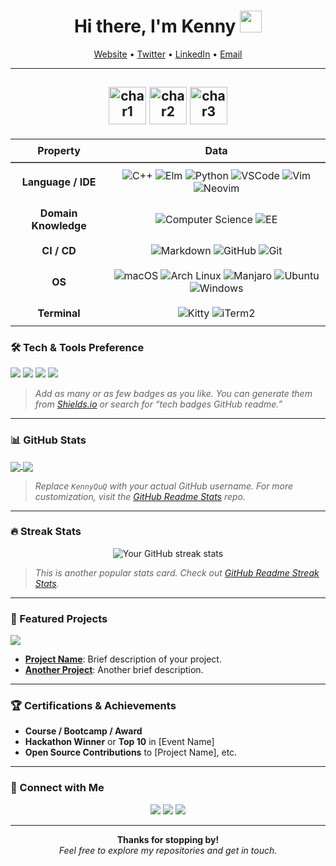 <h1 align="center">Hi there, I'm Kenny <img src="https://media.giphy.com/media/hvRJCLFzcasrR4ia7z/giphy.gif" width="35"></h1>

<p align="center">
  <a href="https://your-website.com">Website</a> •
  <a href="https://twitter.com/yourhandle">Twitter</a> •
  <a href="https://linkedin.com/in/yourprofile">LinkedIn</a> •
  <a href="mailto:yourmail@domain.com">Email</a>
</p>

---
<!-- ~~~~~~~~~~~~~~~~~~~~~~~~~~~~~~~~~~~~~~~~~~~~~~~~~~~~~~~~~~~~~ -->
<!--                      Fancy Anime Banner                      -->
<!-- ~~~~~~~~~~~~~~~~~~~~~~~~~~~~~~~~~~~~~~~~~~~~~~~~~~~~~~~~~~~~~ -->
<h2 align="center" style="border-bottom: none;">
  <img src="https://raw.githubusercontent.com/YOUR_USERNAME/YOUR_REPO/main/path/to/character1.png" width="60" alt="char1"/>
  <img src="https://raw.githubusercontent.com/YOUR_USERNAME/YOUR_REPO/main/path/to/character2.png" width="60" alt="char2"/>
  <img src="https://raw.githubusercontent.com/YOUR_USERNAME/YOUR_REPO/main/path/to/character3.png" width="60" alt="char3"/>
  <!-- Add more characters as needed -->
</h2>

<!-- ~~~~~~~~~~~~~~~~~~~~~~~~~~~~~~~~~~~~~~~~~~~~~~~~~~~~~~~~~~~~~ -->
<!--                      Fancy Info Table                         -->
<!-- ~~~~~~~~~~~~~~~~~~~~~~~~~~~~~~~~~~~~~~~~~~~~~~~~~~~~~~~~~~~~~ -->
<table align="center">
  <thead>
    <tr>
      <th style="text-align:center; padding:8px; border-bottom:2px solid #4f4f4f;">Property</th>
      <th style="text-align:center; padding:8px; border-bottom:2px solid #4f4f4f;">Data</th>
    </tr>
  </thead>
  <tbody>
    <tr>
      <td align="center" style="padding:10px;"><strong>Language / IDE</strong></td>
      <td align="center" style="padding:10px;">
        <!-- Badges generated from Shields.io -->
        <img src="https://img.shields.io/badge/C++-00599C?style=flat-square&logo=C%2B%2B&logoColor=white" alt="C++" />
        <img src="https://img.shields.io/badge/Elm-60B5CC?style=flat-square&logo=elm&logoColor=white" alt="Elm" />
        <img src="https://img.shields.io/badge/Python-3776AB?style=flat-square&logo=python&logoColor=white" alt="Python" />
        <img src="https://img.shields.io/badge/VS%20Code-007ACC?style=flat-square&logo=visual-studio-code&logoColor=white" alt="VSCode" />
        <img src="https://img.shields.io/badge/Vim-019733?style=flat-square&logo=vim&logoColor=white" alt="Vim" />
        <img src="https://img.shields.io/badge/Neovim-57A143?style=flat-square&logo=neovim&logoColor=white" alt="Neovim" />
      </td>
    </tr>
    <tr>
      <td align="center" style="padding:10px;"><strong>Domain Knowledge</strong></td>
      <td align="center" style="padding:10px;">
        <img src="https://img.shields.io/badge/Computer%20Science-ff9900?style=flat-square" alt="Computer Science" />
        <img src="https://img.shields.io/badge/Electrical%20Engineering-0052cc?style=flat-square" alt="EE" />
      </td>
    </tr>
    <tr>
      <td align="center" style="padding:10px;"><strong>CI / CD</strong></td>
      <td align="center" style="padding:10px;">
        <img src="https://img.shields.io/badge/Markdown-000000?style=flat-square&logo=markdown&logoColor=white" alt="Markdown" />
        <img src="https://img.shields.io/badge/GitHub-181717?style=flat-square&logo=github&logoColor=white" alt="GitHub" />
        <img src="https://img.shields.io/badge/Git-F05032?style=flat-square&logo=git&logoColor=white" alt="Git" />
      </td>
    </tr>
    <tr>
      <td align="center" style="padding:10px;"><strong>OS</strong></td>
      <td align="center" style="padding:10px;">
        <img src="https://img.shields.io/badge/macOS-000000?style=flat-square&logo=apple&logoColor=white" alt="macOS" />
        <img src="https://img.shields.io/badge/Arch-1793D1?style=flat-square&logo=arch-linux&logoColor=white" alt="Arch Linux" />
        <img src="https://img.shields.io/badge/Manjaro-35BF5C?style=flat-square&logo=manjaro&logoColor=white" alt="Manjaro" />
        <img src="https://img.shields.io/badge/Ubuntu-E95420?style=flat-square&logo=ubuntu&logoColor=white" alt="Ubuntu" />
        <img src="https://img.shields.io/badge/Windows-0078D6?style=flat-square&logo=windows&logoColor=white" alt="Windows" />
      </td>
    </tr>
    <tr>
      <td align="center" style="padding:10px;"><strong>Terminal</strong></td>
      <td align="center" style="padding:10px;">
        <img src="https://img.shields.io/badge/Kitty-000000?style=flat-square" alt="Kitty" />
        <img src="https://img.shields.io/badge/iTerm2-000000?style=flat-square" alt="iTerm2" />
      </td>
    </tr>
  </tbody>
</table>

### 🛠️ Tech & Tools Preference

<img src="https://img.shields.io/badge/OS-Linux-blue?logo=linux&logoColor=white" />  
<img src="https://img.shields.io/badge/Editor-VSCode-blue?logo=visual-studio-code&logoColor=white" />  
<img src="https://img.shields.io/badge/Code-JavaScript-yellow?logo=javascript&logoColor=white" />  
<img src="https://img.shields.io/badge/Tools-Git-blue?logo=git&logoColor=white" />  

> *Add as many or as few badges as you like. You can generate them from [Shields.io](https://shields.io/) or search for “tech badges GitHub readme.”*

---

### 📊 GitHub Stats

<a href="https://github.com/anuraghazra/github-readme-stats">
  <img align="center" src="https://github-readme-stats.vercel.app/api?username=KennyQuQ&show_icons=true&theme=dracula" />
</a>
<a href="https://github.com/anuraghazra/github-readme-stats">
  <img align="center" src="https://github-readme-stats.vercel.app/api/top-langs/?username=KennyQuQ&layout=compact&theme=dracula" />
</a>

> *Replace `KennyQuQ` with your actual GitHub username. For more customization, visit the [GitHub Readme Stats](https://github.com/anuraghazra/github-readme-stats) repo.*

---

### 🔥 Streak Stats

<p align="center">
  <img src="https://github-readme-streak-stats.herokuapp.com/?user=KennyQuQ&theme=dark" alt="Your GitHub streak stats" />
</p>

> *This is another popular stats card. Check out [GitHub Readme Streak Stats](https://github.com/DenverCoder1/github-readme-streak-stats).*

---

### 📂 Featured Projects

<a href="https://github.com/KennyQuQ/your-project">
  <img align="center" src="https://github-readme-stats.vercel.app/api/pin/?username=KennyQuQ&repo=your-project&theme=radical" />
</a>

- **[Project Name](#)**: Brief description of your project.  
- **[Another Project](#)**: Another brief description.

---

### 🏆 Certifications & Achievements

- **Course / Bootcamp / Award**  
- **Hackathon Winner** or **Top 10** in [Event Name]  
- **Open Source Contributions** to [Project Name], etc.

---

### 🤝 Connect with Me

<p align="center">
  <a href="https://linkedin.com/in/yourprofile"><img src="https://img.shields.io/badge/LinkedIn-blue?style=flat&logo=linkedin&logoColor=white" /></a>
  <a href="mailto:yourmail@domain.com"><img src="https://img.shields.io/badge/Email-c14438?style=flat&logo=mail.ru&logoColor=white" /></a>
  <a href="https://twitter.com/yourhandle"><img src="https://img.shields.io/badge/Twitter-1ca0f1?style=flat&logo=twitter&logoColor=white" /></a>
</p>

---

<p align="center">
  <strong>Thanks for stopping by!</strong> <br/>
  <em>Feel free to explore my repositories and get in touch.</em>
</p>

